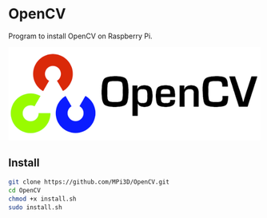 # OpenCV

Program to install OpenCV on Raspberry Pi.

[![OpenCV](/opencv.png)](https://opencv.org/)

## Install

``` sh
git clone https://github.com/MPi3D/OpenCV.git
cd OpenCV
chmod +x install.sh
sudo install.sh
```
